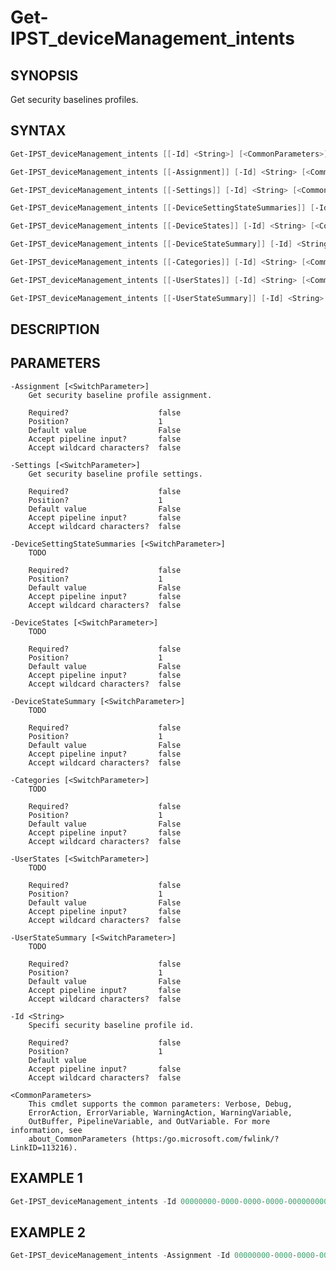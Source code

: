 ﻿# Get-IPST_deviceManagement_intents

## SYNOPSIS 
Get security baselines profiles.

## SYNTAX
```Powershell
Get-IPST_deviceManagement_intents [[-Id] <String>] [<CommonParameters>]

Get-IPST_deviceManagement_intents [[-Assignment]] [-Id] <String> [<CommonParameters>]

Get-IPST_deviceManagement_intents [[-Settings]] [-Id] <String> [<CommonParameters>]

Get-IPST_deviceManagement_intents [[-DeviceSettingStateSummaries]] [-Id] <String> [<CommonParameters>]

Get-IPST_deviceManagement_intents [[-DeviceStates]] [-Id] <String> [<CommonParameters>]

Get-IPST_deviceManagement_intents [[-DeviceStateSummary]] [-Id] <String> [<CommonParameters>]

Get-IPST_deviceManagement_intents [[-Categories]] [-Id] <String> [<CommonParameters>]

Get-IPST_deviceManagement_intents [[-UserStates]] [-Id] <String> [<CommonParameters>]

Get-IPST_deviceManagement_intents [[-UserStateSummary]] [-Id] <String> [<CommonParameters>]
```
## DESCRIPTION
 
## PARAMETERS

    -Assignment [<SwitchParameter>]
        Get security baseline profile assignment.
        
        Required?                    false
        Position?                    1
        Default value                False
        Accept pipeline input?       false
        Accept wildcard characters?  false
        
    -Settings [<SwitchParameter>]
        Get security baseline profile settings.
        
        Required?                    false
        Position?                    1
        Default value                False
        Accept pipeline input?       false
        Accept wildcard characters?  false
        
    -DeviceSettingStateSummaries [<SwitchParameter>]
        TODO
        
        Required?                    false
        Position?                    1
        Default value                False
        Accept pipeline input?       false
        Accept wildcard characters?  false
        
    -DeviceStates [<SwitchParameter>]
        TODO
        
        Required?                    false
        Position?                    1
        Default value                False
        Accept pipeline input?       false
        Accept wildcard characters?  false
        
    -DeviceStateSummary [<SwitchParameter>]
        TODO
        
        Required?                    false
        Position?                    1
        Default value                False
        Accept pipeline input?       false
        Accept wildcard characters?  false
        
    -Categories [<SwitchParameter>]
        TODO
        
        Required?                    false
        Position?                    1
        Default value                False
        Accept pipeline input?       false
        Accept wildcard characters?  false
        
    -UserStates [<SwitchParameter>]
        TODO
        
        Required?                    false
        Position?                    1
        Default value                False
        Accept pipeline input?       false
        Accept wildcard characters?  false
        
    -UserStateSummary [<SwitchParameter>]
        TODO
        
        Required?                    false
        Position?                    1
        Default value                False
        Accept pipeline input?       false
        Accept wildcard characters?  false
        
    -Id <String>
        Specifi security baseline profile id.
        
        Required?                    false
        Position?                    1
        Default value                
        Accept pipeline input?       false
        Accept wildcard characters?  false
        
    <CommonParameters>
        This cmdlet supports the common parameters: Verbose, Debug,
        ErrorAction, ErrorVariable, WarningAction, WarningVariable,
        OutBuffer, PipelineVariable, and OutVariable. For more information, see 
        about_CommonParameters (https:/go.microsoft.com/fwlink/?LinkID=113216). 
    




## EXAMPLE 1
```Powershell
Get-IPST_deviceManagement_intents -Id 00000000-0000-0000-0000-000000000000
```
## EXAMPLE 2
```Powershell
Get-IPST_deviceManagement_intents -Assignment -Id 00000000-0000-0000-0000-000000000000
```

